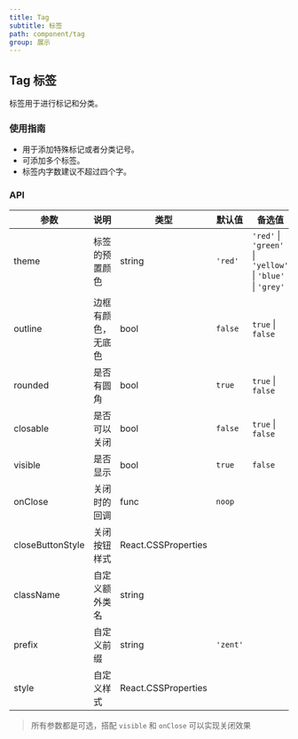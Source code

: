 ```yaml
---
title: Tag
subtitle: 标签
path: component/tag
group: 展示
---
```


## Tag 标签

标签用于进行标记和分类。

### 使用指南

- 用于添加特殊标记或者分类记号。
- 可添加多个标签。
- 标签内字数建议不超过四个字。

### API

| 参数             | 说明               | 类型                | 默认值   | 备选值                                                     |
| ---------------- | ------------------ | ------------------- | -------- | ---------------------------------------------------------- |
| theme            | 标签的预置颜色     | string              | `'red'`  | `'red'` \| `'green'` \| `'yellow'` \| `'blue'` \| `'grey'` |
| outline          | 边框有颜色，无底色 | bool                | `false`  | `true` \| `false`                                          |
| rounded          | 是否有圆角         | bool                | `true`   | `true` \| `false`                                          |
| closable         | 是否可以关闭       | bool                | `false`  | `true` \| `false`                                          |
| visible          | 是否显示           | bool                | `true`   | `false`                                                    |
| onClose          | 关闭时的回调       | func                | `noop`   |                                                            |
| closeButtonStyle | 关闭按钮样式       | React.CSSProperties |          |                                                            |
| className        | 自定义额外类名     | string              |          |                                                            |
| prefix           | 自定义前缀         | string              | `'zent'` |                                                            |
| style            | 自定义样式         | React.CSSProperties |          |                                                            |

> 所有参数都是可选，搭配 `visible` 和 `onClose` 可以实现关闭效果
